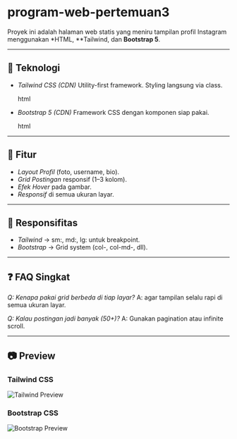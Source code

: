 # program-web-pertemuan3
Proyek ini adalah halaman web statis yang meniru tampilan profil Instagram menggunakan *HTML, **Tailwind, dan **Bootstrap 5**.

---

## 🚀 Teknologi

* *Tailwind CSS (CDN)*
  Utility-first framework. Styling langsung via class.

  html
  <script src="https://cdn.tailwindcss.com"></script>
  
* *Bootstrap 5 (CDN)*
  Framework CSS dengan komponen siap pakai.

  html
 <link href="https://cdn.jsdelivr.net/npm/bootstrap@5.3.2/dist/css/bootstrap.min.css" rel="stylesheet">
  



---

## 🎨 Fitur

* *Layout Profil* (foto, username, bio).
* *Grid Postingan* responsif (1–3 kolom).
* *Efek Hover* pada gambar.
* *Responsif* di semua ukuran layar.

---

## 📱 Responsifitas

* *Tailwind* → sm:, md:, lg: untuk breakpoint.
* *Bootstrap* → Grid system (col-, col-md-, dll).

---

## ❓ FAQ Singkat

*Q: Kenapa pakai grid berbeda di tiap layar?*
A: agar tampilan selalu rapi di semua ukuran layar.

*Q: Kalau postingan jadi banyak (50+)?*
A: Gunakan pagination atau infinite scroll.

---

## 📷 Preview

### Tailwind CSS

![Tailwind Preview]()

### Bootstrap CSS

![Bootstrap Preview]()
